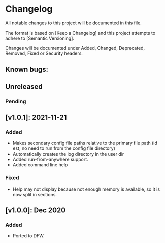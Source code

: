 # Changelog

All notable changes to this project will be documented in this file.

The format is based on [Keep a Changelog] and this project attempts to adhere to [Semantic Versioning].

Changes will be documented under Added, Changed, Deprecated, Removed, Fixed or Security headers.

## Known bugs:

## Unreleased
### Pending

## [v1.0.1]: 2021-11-21
### Added
- Makes secondary config file paths relative to the primary file path (id est, no need to run from the config file directory)
- Automatically creates the log directory in the user dir
- Added run-from-anywhere support.
- Added command line help

### Fixed
- Help may not display because not enough memory is available, so it is now split in sections.

## [v1.0.0]: Dec 2020
### Added
- Ported to DFW.

